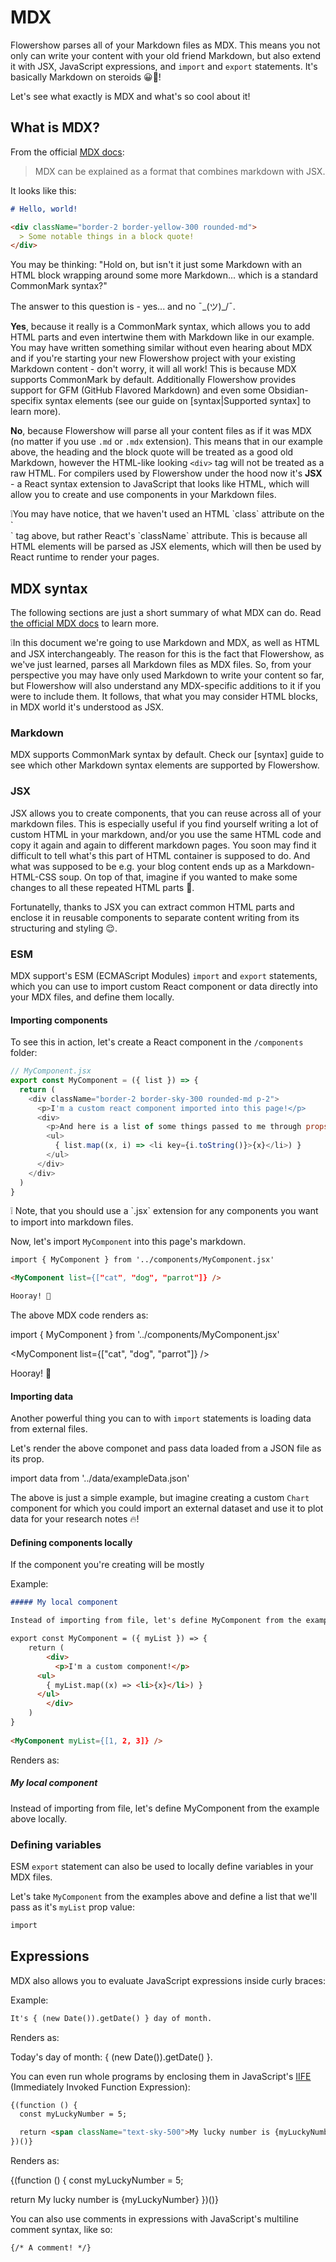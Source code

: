 # MDX

Flowershow parses all of your Markdown files as MDX. This means you not only can write your content with your old friend Markdown, but also extend it with JSX, JavaScript expressions, and `import` and `export` statements. It's basically Markdown on steroids 😀💪!

Let's see what exactly is MDX and what's so cool about it!

## What is MDX?

From the official [MDX docs](https://mdxjs.com/docs/what-is-mdx/):

> MDX can be explained as a format that combines markdown with JSX. 

It looks like this:
```md
# Hello, world!

<div className="border-2 border-yellow-300 rounded-md">
  > Some notable things in a block quote!
</div>
```

You may be thinking: "Hold on, but isn't it just some Markdown with an HTML block wrapping around some more Markdown... which is a standard CommonMark syntax?"

The answer to this question is - yes... and no ¯\_(ツ)_/¯.

**Yes**, because it really is a CommonMark syntax, which allows you to add HTML parts and even intertwine them with Markdown like in our example. You may have written something similar without even hearing about MDX and if you're starting your new Flowershow project with your existing Markdown content - don't worry, it will all work! This is because MDX supports CommonMark by default. Additionally Flowershow provides support for GFM (GitHub Flavored Markdown) and even some Obsidian-specifix syntax elements (see our guide on [syntax|Supported syntax] to learn more).

**No**, because Flowershow will parse all your content files as if it was MDX (no matter if you use `.md` or `.mdx` extension). This means that in our example above, the heading and the block quote will be treated as a good old Markdown, however the HTML-like looking `<div>` tag will not be treated as a raw HTML. For compilers used by Flowershow under the hood now it's **JSX** - a React syntax extension to JavaScript that looks like HTML, which will allow you to create and use components in your Markdown files.

<div className="border-2 border-slate-400 rounded-md px-4 mb-2">
❕You may have notice, that we haven't used an HTML `class` attribute on the `<div>` tag above, but rather React's `className` attribute. This is because all HTML elements will be parsed as JSX elements, which will then be used by React runtime to render your pages.
</div>

## MDX syntax

The following sections are just a short summary of what MDX can do. Read [the official MDX docs](https://mdxjs.com/) to learn more.

<div className="border-2 border-slate-400 rounded-md px-4 mb-2">
❕In this document we're going to use Markdown and MDX, as well as HTML and JSX interchangeably. The reason for this is the fact that Flowershow, as we've just learned, parses all Markdown files as MDX files. So, from your perspective you may have only used Markdown to write your content so far, but Flowershow will also understand any MDX-specific additions to it if you were to include them. It follows, that what you may consider HTML blocks, in MDX world it's understood as JSX.
</div>

### Markdown

MDX supports CommonMark syntax by default. Check our [syntax] guide to see which other Markdown syntax elements are supported by Flowershow.

### JSX

JSX allows you to create components, that you can reuse across all of your markdown files. This is especially useful if you find yourself writing a lot of custom HTML in your markdown, and/or you use the same HTML code and copy it again and again to different markdown pages. You soon may find it difficult to tell what's this part of HTML container is supposed to do. And what was supposed to be e.g. your blog content ends up as a Markdown-HTML-CSS soup. On top of that, imagine if you wanted to make some changes to all these repeated HTML parts 🤯.

Fortunatelly, thanks to JSX you can extract common HTML parts and enclose it in reusable components to separate content writing from its structuring and styling 😌. 

### ESM 

MDX support's ESM (ECMAScript Modules) `import` and `export` statements, which you can use to import custom React component or data directly into your MDX files, and define them locally.

#### Importing components

To see this in action, let's create a React component in the `/components` folder:

```js
// MyComponent.jsx
export const MyComponent = ({ list }) => {
  return (
    <div className="border-2 border-sky-300 rounded-md p-2">
      <p>I'm a custom react component imported into this page!</p>
      <div>
        <p>And here is a list of some things passed to me through props:</p>
        <ul>
          { list.map((x, i) => <li key={i.toString()}>{x}</li>) }
        </ul>
      </div>
    </div>
  )
}
```

<div className="border-2 border-slate-400 rounded-md px-4 mb-4">
❕ Note, that you should use a `.jsx` extension for any components you want to import into markdown files.
</div>

Now, let's import `MyComponent` into this page's markdown.

```md
import { MyComponent } from '../components/MyComponent.jsx'

<MyComponent list={["cat", "dog", "parrot"]} />

Hooray! 🎊
```

The above MDX code renders as:

import { MyComponent } from '../components/MyComponent.jsx'

<MyComponent list={["cat", "dog", "parrot"]} />

Hooray! 🎊

#### Importing data

Another powerful thing you can to with `import` statements is loading data from external files.

Let's render the above componet and pass data loaded from a JSON file as its prop.

import data from '../data/exampleData.json'

<MyComponent list={data.colors}/>

The above is just a simple example, but imagine creating a custom `Chart` component for which you could import an external dataset and use it to plot data for your research notes 🔥!

#### Defining components locally
If the component you're creating will be mostly

Example:

```md
##### My local component

Instead of importing from file, let's define MyComponent from the example above locally.

export const MyComponent = ({ myList }) => {
	return (
		<div>
		  <p>I'm a custom component!</p>
      <ul>
        { myList.map((x) => <li>{x}</li>) }
      </ul>
		</div>
	)
}
  
<MyComponent myList={[1, 2, 3]} />
```


Renders as:

##### My local component

Instead of importing from file, let's define MyComponent from the example above locally.


### Defining variables
ESM `export` statement can also be used to locally define variables in your MDX files. 

Let's take `MyComponent` from the examples above and define a list that we'll pass as it's `myList` prop value:

```md
import 
```

## Expressions
MDX also allows you to evaluate JavaScript expressions inside curly braces:

Example:
```md
It's { (new Date()).getDate() } day of month.
```

Renders as:

Today's day of month: { (new Date()).getDate() }.

You can even run whole programs by enclosing them in JavaScript's [IIFE](https://developer.mozilla.org/en-US/docs/Glossary/IIFE) (Immediately Invoked Function Expression):

```md
{(function () {
  const myLuckyNumber = 5;

  return <span className="text-sky-500">My lucky number is {myLuckyNumber}</span>
})()}
```

Renders as:

{(function () {
  const myLuckyNumber = 5;

  return <span className="text-sky-500">My lucky number is {myLuckyNumber}</span>
})()}


You can also use comments in expressions with JavaScript's multiline comment syntax, like so:

```md
{/* A comment! */}
```





